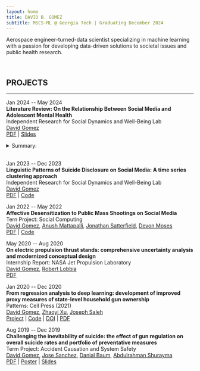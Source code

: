 ```yaml
---
layout: home
title: DAVID B. GOMEZ
subtitle: MSCS-ML @ Georgia Tech | Graduating December 2024
---
```


Aerospace engineer-turned-data scientist specializing in machine learning with a passion for developing data-driven solutions to societal issues and public health research.

<br>

## PROJECTS

---

Jan 2024 -- May 2024 \
**Literature Review: On the Relationship Between Social Media and Adolescent Mental Health** \
Independent Research for Social Dynamics and Well-Being Lab \
[David Gomez](https://dbgomez94.github.io/) \
[PDF](/pdfs/social-media-and-mentla-health.pdf) |
[Slides](/pdfs/social-media-and-mental-health-slides.pdf) 
<details>
    <summary>Summary:</summary>
    Conducted a literature review on the relationship between social media use and adolescent mental health. Divided research into correlational studies, longitudinal studies, and randomized experiments. Found that (1) heavy use of social media was consistently associated with negative mental health outcomes among adolescents, especially girls; (2) the relationship is bi-directional with the forward direction (SM -> MH) being much stronger than the reverse direction (MH -> MH) and moderated by age and gender; and (3) experiments that introduce social media consistently find adverse mental health outcomes, while experiments that remove social media depend on time-frame of mental health assessment: when mental health is assessed less than 4 weeks from removal, mental health is worse, but when assessed greater than 4 weeks from removal, mental health is improved.
</details>
<br>


Jan 2023 -- Dec 2023 \
**Linguistic Patterns of Suicide Disclosure on Social Media: A time series clustering approach**\
Independent Research for Social Dynamics and Well-Being Lab \
[David Gomez](https://dbgomez94.github.io/)
\
[PDF](/pdfs/suicide-disclosures.pdf) |
[Code]()

Jan 2022 -- May 2022 \
**Affective Desensitization to Public Mass Shootings on Social Media** \
Tern Project: Social Computing \
[David Gomez](https://dbgomez94.github.io/), 
[Anush Mattapalli](https://www.linkedin.com/in/anush96/), 
[Jonathan Satterfield](https://www.linkedin.com/in/jonathan-satterfield-ba0651195/), 
[Devon Moses](https://www.linkedin.com/in/devanmoses/)
\
[PDF]() |
[Code]()

May 2020 -- Aug 2020 \
**On electric propulsion thrust stands: comprehensive uncertainty analysis and modernized conceptual design** \
Internship Report: NASA Jet Propulsion Laboratory \
[David Gomez](https://dbgomez94.github.io/), 
[Robert Lobbia](https://www.linkedin.com/in/lobbia/)
\
[PDF](/pdfs/uncertainty-analysis.pdf)

Jan 2020 -- Dec 2020 \
**From regression analysis to deep learning: development of improved proxy measures of state-level household gun ownership** \
Patterns: Cell Press (2021) \
[David Gomez](https://dbgomez94.github.io/), 
[Zhaoyi Xu](https://www.linkedin.com/in/zhaoyi-xu-89789a110/), 
[Joseph Saleh](https://www.linkedin.com/in/joseph-homer-saleh-8b8773119/) 
\
[Project](pages/projects/2022-07-26-go-proxy.md) |
[Code](https://github.com/dbgomez94/gun-ownership-proxy) |
[DOI](https://www.cell.com/patterns/fulltext/S2666-3899(20)30202-6) |
[PDF](pdfs/go-proxy.pdf)

Aug 2019 -- Dec 2019 \
**Challenging the inevitability of suicide: the effect of gun regulation on overall suicide rates and portfolio of preventative measures** \
Term Project: Accident Causation and System Safety \
[David Gomez](https://dbgomez94.github.io/),
[Jose Sanchez](https://www.linkedin.com/in/jose-c-sanchez/),
[Danial Baum](https://www.linkedin.com/in/daniel-baum-ae/),
[Abdulrahman Shurayma]()
\
[PDF](/pdfs/challenging-the-inevitability-of-suicide-report.pdf) |
[Poster](/pdfs/challenging-the-inevitability-of-suicide-poster.pdf) |
[Slides](/pdfs/challenging-the-inevitability-of-suicide-slides.pdf)


